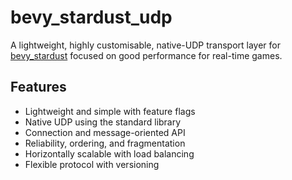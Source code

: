 # bevy_stardust_udp
A lightweight, highly customisable, native-UDP transport layer for [bevy_stardust](https://crates.io/crates/bevy_stardust) focused on good performance for real-time games.

## Features
- Lightweight and simple with feature flags
- Native UDP using the standard library
- Connection and message-oriented API
- Reliability, ordering, and fragmentation
- Horizontally scalable with load balancing
- Flexible protocol with versioning